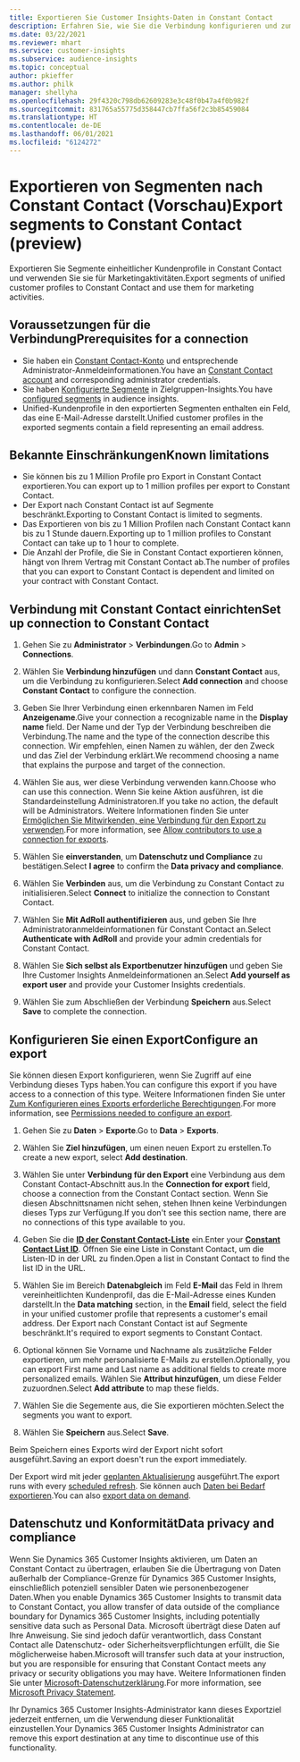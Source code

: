 ```yaml
---
title: Exportieren Sie Customer Insights-Daten in Constant Contact
description: Erfahren Sie, wie Sie die Verbindung konfigurieren und zum Constant Contact exportieren.
ms.date: 03/22/2021
ms.reviewer: mhart
ms.service: customer-insights
ms.subservice: audience-insights
ms.topic: conceptual
author: pkieffer
ms.author: philk
manager: shellyha
ms.openlocfilehash: 29f4320c798db62609283e3c48f0b47a4f0b982f
ms.sourcegitcommit: 831765a55775d358447cb7ffa56f2c3b85459084
ms.translationtype: HT
ms.contentlocale: de-DE
ms.lasthandoff: 06/01/2021
ms.locfileid: "6124272"
---
```

# <a name="export-segments-to-constant-contact-preview"></a><span data-ttu-id="f5dc8-103">Exportieren von Segmenten nach Constant Contact (Vorschau)</span><span class="sxs-lookup"><span data-stu-id="f5dc8-103">Export segments to Constant Contact (preview)</span></span>

<span data-ttu-id="f5dc8-104">Exportieren Sie Segmente einheitlicher Kundenprofile in Constant Contact und verwenden Sie sie für Marketingaktivitäten.</span><span class="sxs-lookup"><span data-stu-id="f5dc8-104">Export segments of unified customer profiles to Constant Contact and use them for marketing activities.</span></span> 

## <a name="prerequisites-for-a-connection"></a><span data-ttu-id="f5dc8-105">Voraussetzungen für die Verbindung</span><span class="sxs-lookup"><span data-stu-id="f5dc8-105">Prerequisites for a connection</span></span>

-   <span data-ttu-id="f5dc8-106">Sie haben ein [Constant Contact-Konto](https://www.constantcontact.com/account-home) und entsprechende Administrator-Anmeldeinformationen.</span><span class="sxs-lookup"><span data-stu-id="f5dc8-106">You have an [Constant Contact account](https://www.constantcontact.com/account-home) and corresponding administrator credentials.</span></span>
-   <span data-ttu-id="f5dc8-107">Sie haben [Konfigurierte Segmente](segments.md) in Zielgruppen-Insights.</span><span class="sxs-lookup"><span data-stu-id="f5dc8-107">You have [configured segments](segments.md) in audience insights.</span></span>
-   <span data-ttu-id="f5dc8-108">Unified-Kundenprofile in den exportierten Segmenten enthalten ein Feld, das eine E-Mail-Adresse darstellt.</span><span class="sxs-lookup"><span data-stu-id="f5dc8-108">Unified customer profiles in the exported segments contain a field representing an email address.</span></span>

## <a name="known-limitations"></a><span data-ttu-id="f5dc8-109">Bekannte Einschränkungen</span><span class="sxs-lookup"><span data-stu-id="f5dc8-109">Known limitations</span></span>

- <span data-ttu-id="f5dc8-110">Sie können bis zu 1 Million Profile pro Export in Constant Contact exportieren.</span><span class="sxs-lookup"><span data-stu-id="f5dc8-110">You can export up to 1 million profiles per export to Constant Contact.</span></span>
- <span data-ttu-id="f5dc8-111">Der Export nach Constant Contact ist auf Segmente beschränkt.</span><span class="sxs-lookup"><span data-stu-id="f5dc8-111">Exporting to Constant Contact is limited to segments.</span></span>
- <span data-ttu-id="f5dc8-112">Das Exportieren von bis zu 1 Million Profilen nach Constant Contact kann bis zu 1 Stunde dauern.</span><span class="sxs-lookup"><span data-stu-id="f5dc8-112">Exporting up to 1 million profiles to Constant Contact can take up to 1 hour to complete.</span></span> 
- <span data-ttu-id="f5dc8-113">Die Anzahl der Profile, die Sie in Constant Contact exportieren können, hängt von Ihrem Vertrag mit Constant Contact ab.</span><span class="sxs-lookup"><span data-stu-id="f5dc8-113">The number of profiles that you can export to Constant Contact is dependent and limited on your contract with Constant Contact.</span></span>

## <a name="set-up-connection-to-constant-contact"></a><span data-ttu-id="f5dc8-114">Verbindung mit Constant Contact einrichten</span><span class="sxs-lookup"><span data-stu-id="f5dc8-114">Set up connection to Constant Contact</span></span>

1. <span data-ttu-id="f5dc8-115">Gehen Sie zu **Administrator** > **Verbindungen**.</span><span class="sxs-lookup"><span data-stu-id="f5dc8-115">Go to **Admin** > **Connections**.</span></span>

1. <span data-ttu-id="f5dc8-116">Wählen Sie **Verbindung hinzufügen** und dann **Constant Contact** aus, um die Verbindung zu konfigurieren.</span><span class="sxs-lookup"><span data-stu-id="f5dc8-116">Select **Add connection** and choose **Constant Contact** to configure the connection.</span></span>

1. <span data-ttu-id="f5dc8-117">Geben Sie Ihrer Verbindung einen erkennbaren Namen im Feld **Anzeigename**.</span><span class="sxs-lookup"><span data-stu-id="f5dc8-117">Give your connection a recognizable name in the **Display name** field.</span></span> <span data-ttu-id="f5dc8-118">Der Name und der Typ der Verbindung beschreiben die Verbindung.</span><span class="sxs-lookup"><span data-stu-id="f5dc8-118">The name and the type of the connection describe this connection.</span></span> <span data-ttu-id="f5dc8-119">Wir empfehlen, einen Namen zu wählen, der den Zweck und das Ziel der Verbindung erklärt.</span><span class="sxs-lookup"><span data-stu-id="f5dc8-119">We recommend choosing a name that explains the purpose and target of the connection.</span></span>

1. <span data-ttu-id="f5dc8-120">Wählen Sie aus, wer diese Verbindung verwenden kann.</span><span class="sxs-lookup"><span data-stu-id="f5dc8-120">Choose who can use this connection.</span></span> <span data-ttu-id="f5dc8-121">Wenn Sie keine Aktion ausführen, ist die Standardeinstellung Administratoren.</span><span class="sxs-lookup"><span data-stu-id="f5dc8-121">If you take no action, the default will be Administrators.</span></span> <span data-ttu-id="f5dc8-122">Weitere Informationen finden Sie unter [Ermöglichen Sie Mitwirkenden, eine Verbindung für den Export zu verwenden](connections.md#allow-contributors-to-use-a-connection-for-exports).</span><span class="sxs-lookup"><span data-stu-id="f5dc8-122">For more information, see [Allow contributors to use a connection for exports](connections.md#allow-contributors-to-use-a-connection-for-exports).</span></span>

1. <span data-ttu-id="f5dc8-123">Wählen Sie **einverstanden**, um **Datenschutz und Compliance** zu bestätigen.</span><span class="sxs-lookup"><span data-stu-id="f5dc8-123">Select **I agree** to confirm the **Data privacy and compliance**.</span></span>

1. <span data-ttu-id="f5dc8-124">Wählen Sie **Verbinden** aus, um die Verbindung zu Constant Contact zu initialisieren.</span><span class="sxs-lookup"><span data-stu-id="f5dc8-124">Select **Connect** to initialize the connection to Constant Contact.</span></span>

1. <span data-ttu-id="f5dc8-125">Wählen Sie **Mit AdRoll authentifizieren** aus, und geben Sie Ihre Administratoranmeldeinformationen für Constant Contact an.</span><span class="sxs-lookup"><span data-stu-id="f5dc8-125">Select **Authenticate with AdRoll** and provide your admin credentials for Constant Contact.</span></span> 

1. <span data-ttu-id="f5dc8-126">Wählen Sie **Sich selbst als Exportbenutzer hinzufügen** und geben Sie Ihre Customer Insights Anmeldeinformationen an.</span><span class="sxs-lookup"><span data-stu-id="f5dc8-126">Select **Add yourself as export user** and provide your Customer Insights credentials.</span></span>

1. <span data-ttu-id="f5dc8-127">Wählen Sie zum Abschließen der Verbindung **Speichern** aus.</span><span class="sxs-lookup"><span data-stu-id="f5dc8-127">Select **Save** to complete the connection.</span></span>

## <a name="configure-an-export"></a><span data-ttu-id="f5dc8-128">Konfigurieren Sie einen Export</span><span class="sxs-lookup"><span data-stu-id="f5dc8-128">Configure an export</span></span>

<span data-ttu-id="f5dc8-129">Sie können diesen Export konfigurieren, wenn Sie Zugriff auf eine Verbindung dieses Typs haben.</span><span class="sxs-lookup"><span data-stu-id="f5dc8-129">You can configure this export if you have access to a connection of this type.</span></span> <span data-ttu-id="f5dc8-130">Weitere Informationen finden Sie unter [Zum Konfigurieren eines Exports erforderliche Berechtigungen](export-destinations.md#set-up-a-new-export).</span><span class="sxs-lookup"><span data-stu-id="f5dc8-130">For more information, see [Permissions needed to configure an export](export-destinations.md#set-up-a-new-export).</span></span>

1. <span data-ttu-id="f5dc8-131">Gehen Sie zu **Daten** > **Exporte**.</span><span class="sxs-lookup"><span data-stu-id="f5dc8-131">Go to **Data** > **Exports**.</span></span>

1. <span data-ttu-id="f5dc8-132">Wählen Sie **Ziel hinzufügen**, um einen neuen Export zu erstellen.</span><span class="sxs-lookup"><span data-stu-id="f5dc8-132">To create a new export, select **Add destination**.</span></span>

1. <span data-ttu-id="f5dc8-133">Wählen Sie unter **Verbindung für den Export** eine Verbindung aus dem Constant Contact-Abschnitt aus.</span><span class="sxs-lookup"><span data-stu-id="f5dc8-133">In the **Connection for export** field, choose a connection from the Constant Contact section.</span></span> <span data-ttu-id="f5dc8-134">Wenn Sie diesen Abschnittsnamen nicht sehen, stehen Ihnen keine Verbindungen dieses Typs zur Verfügung.</span><span class="sxs-lookup"><span data-stu-id="f5dc8-134">If you don't see this section name, there are no connections of this type available to you.</span></span>

1. <span data-ttu-id="f5dc8-135">Geben Sie die [**ID der Constant Contact-Liste**](https://app.constantcontact.com/pages/contacts/ui#lists) ein.</span><span class="sxs-lookup"><span data-stu-id="f5dc8-135">Enter your [**Constant Contact List ID**](https://app.constantcontact.com/pages/contacts/ui#lists).</span></span> <span data-ttu-id="f5dc8-136">Öffnen Sie eine Liste in Constant Contact, um die Listen-ID in der URL zu finden.</span><span class="sxs-lookup"><span data-stu-id="f5dc8-136">Open a list in Constant Contact to find the list ID in the URL.</span></span>

1. <span data-ttu-id="f5dc8-137">Wählen Sie im Bereich **Datenabgleich** im Feld **E-Mail** das Feld in Ihrem vereinheitlichten Kundenprofil, das die E-Mail-Adresse eines Kunden darstellt.</span><span class="sxs-lookup"><span data-stu-id="f5dc8-137">In the **Data matching** section, in the **Email** field, select the field in your unified customer profile that represents a customer's email address.</span></span> <span data-ttu-id="f5dc8-138">Der Export nach Constant Contact ist auf Segmente beschränkt.</span><span class="sxs-lookup"><span data-stu-id="f5dc8-138">It's required to export segments to Constant Contact.</span></span>

1. <span data-ttu-id="f5dc8-139">Optional können Sie Vorname und Nachname als zusätzliche Felder exportieren, um mehr personalisierte E-Mails zu erstellen.</span><span class="sxs-lookup"><span data-stu-id="f5dc8-139">Optionally, you can export First name and Last name as additional fields to create more personalized emails.</span></span> <span data-ttu-id="f5dc8-140">Wählen Sie **Attribut hinzufügen**, um diese Felder zuzuordnen.</span><span class="sxs-lookup"><span data-stu-id="f5dc8-140">Select **Add attribute** to map these fields.</span></span>

1. <span data-ttu-id="f5dc8-141">Wählen Sie die Segemente aus, die Sie exportieren möchten.</span><span class="sxs-lookup"><span data-stu-id="f5dc8-141">Select the segments you want to export.</span></span>

1. <span data-ttu-id="f5dc8-142">Wählen Sie **Speichern** aus.</span><span class="sxs-lookup"><span data-stu-id="f5dc8-142">Select **Save**.</span></span>

<span data-ttu-id="f5dc8-143">Beim Speichern eines Exports wird der Export nicht sofort ausgeführt.</span><span class="sxs-lookup"><span data-stu-id="f5dc8-143">Saving an export doesn't run the export immediately.</span></span>

<span data-ttu-id="f5dc8-144">Der Export wird mit jeder [geplanten Aktualisierung](system.md#schedule-tab) ausgeführt.</span><span class="sxs-lookup"><span data-stu-id="f5dc8-144">The export runs with every [scheduled refresh](system.md#schedule-tab).</span></span> <span data-ttu-id="f5dc8-145">Sie können auch [Daten bei Bedarf exportieren](export-destinations.md#run-exports-on-demand).</span><span class="sxs-lookup"><span data-stu-id="f5dc8-145">You can also [export data on demand](export-destinations.md#run-exports-on-demand).</span></span> 


## <a name="data-privacy-and-compliance"></a><span data-ttu-id="f5dc8-146">Datenschutz und Konformität</span><span class="sxs-lookup"><span data-stu-id="f5dc8-146">Data privacy and compliance</span></span>

<span data-ttu-id="f5dc8-147">Wenn Sie Dynamics 365 Customer Insights aktivieren, um Daten an Constant Contact zu übertragen, erlauben Sie die Übertragung von Daten außerhalb der Compliance-Grenze für Dynamics 365 Customer Insights, einschließlich potenziell sensibler Daten wie personenbezogener Daten.</span><span class="sxs-lookup"><span data-stu-id="f5dc8-147">When you enable Dynamics 365 Customer Insights to transmit data to Constant Contact, you allow transfer of data outside of the compliance boundary for Dynamics 365 Customer Insights, including potentially sensitive data such as Personal Data.</span></span> <span data-ttu-id="f5dc8-148">Microsoft überträgt diese Daten auf Ihre Anweisung. Sie sind jedoch dafür verantwortlich, dass Constant Contact alle Datenschutz- oder Sicherheitsverpflichtungen erfüllt, die Sie möglicherweise haben.</span><span class="sxs-lookup"><span data-stu-id="f5dc8-148">Microsoft will transfer such data at your instruction, but you are responsible for ensuring that Constant Contact meets any privacy or security obligations you may have.</span></span> <span data-ttu-id="f5dc8-149">Weitere Informationen finden Sie unter [Microsoft-Datenschutzerklärung](https://go.microsoft.com/fwlink/?linkid=396732).</span><span class="sxs-lookup"><span data-stu-id="f5dc8-149">For more information, see [Microsoft Privacy Statement](https://go.microsoft.com/fwlink/?linkid=396732).</span></span>

<span data-ttu-id="f5dc8-150">Ihr Dynamics 365 Customer Insights-Administrator kann dieses Exportziel jederzeit entfernen, um die Verwendung dieser Funktionalität einzustellen.</span><span class="sxs-lookup"><span data-stu-id="f5dc8-150">Your Dynamics 365 Customer Insights Administrator can remove this export destination at any time to discontinue use of this functionality.</span></span>
